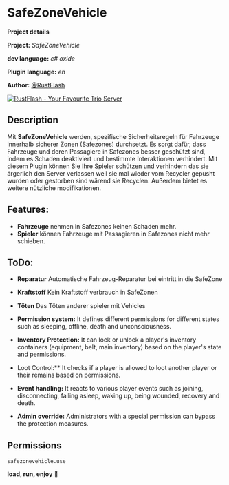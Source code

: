 # SafeZoneVehicle

**__Project details__**

**Project:** *SafeZoneVehicle*

**dev language:** *c# oxide*

**Plugin language:** *en*

**Author:** [@RustFlash](https://github.com/Flash-Ticker)

[![RustFlash - Your Favourite Trio Server](https://github.com/Flash-Ticker/SafeZoneVehicle/blob/main/SafeZoneVehicle_Thumb.jpg)](https://youtu.be/xJzMHkWhYpw?si=Xg3FFy5DJ8DGYJIP)


## Description

Mit **SafeZoneVehicle** werden, spezifische Sicherheitsregeln für Fahrzeuge innerhalb sicherer Zonen (Safezones) durchsetzt. Es sorgt dafür, dass Fahrzeuge und deren Passagiere in Safezones besser geschützt sind, indem es Schaden deaktiviert und bestimmte Interaktionen verhindert. Mit diesem Plugin können Sie Ihre Spieler schützen und verhindern das sie ärgerlich den Server verlassen weil sie mal wieder vom Recycler gepusht wurden oder gestorben sind wärend sie Recyclen. Außerdem bietet es weitere nützliche modifikationen.

## Features:
- **Fahrzeuge** nehmen in Safezones keinen Schaden mehr.
- **Spieler** können Fahrzeuge mit Passagieren in Safezones nicht mehr schieben.
## ToDo:
- **Reparatur** Automatische Fahrzeug-Reparatur bei eintritt in die SafeZone
- **Kraftstoff** Kein Kraftstoff verbrauch in SafeZonen
- **Töten** Das Töten anderer spieler mit Vehicles

- **Permission system:** It defines different permissions for different states such as sleeping, offline, death and unconsciousness.
- **Inventory Protection:** It can lock or unlock a player's inventory containers (equipment, belt, main inventory) based on the player's state and permissions.
- Loot Control:** It checks if a player is allowed to loot another player or their remains based on permissions.
- **Event handling:** It reacts to various player events such as joining, disconnecting, falling asleep, waking up, being wounded, recovery and death.
- **Admin override:** Administrators with a special permission can bypass the protection measures.

## Permissions
```safezonevehicle.use```


**load, run, enjoy** 💝
